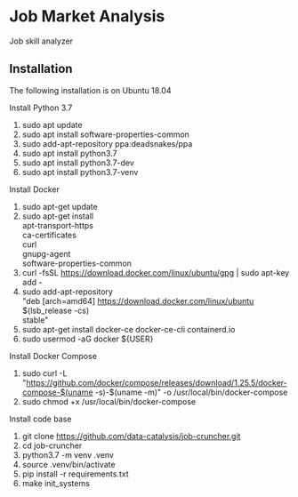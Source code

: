 # Job Market Analysis
Job skill analyzer

## Installation
The following installation is on Ubuntu 18.04

Install Python 3.7
1. sudo apt update
2. sudo apt install software-properties-common
3. sudo add-apt-repository ppa:deadsnakes/ppa
4. sudo apt install python3.7
5. sudo apt install python3.7-dev
6. sudo apt install python3.7-venv

Install Docker
1. sudo apt-get update
2. sudo apt-get install \
    apt-transport-https \
    ca-certificates \
    curl \
    gnupg-agent \
    software-properties-common
2. curl -fsSL https://download.docker.com/linux/ubuntu/gpg | sudo apt-key add -
3. sudo add-apt-repository \
   "deb [arch=amd64] https://download.docker.com/linux/ubuntu \
   $(lsb_release -cs) \
   stable"
4. sudo apt-get install docker-ce docker-ce-cli containerd.io
5. sudo usermod -aG docker ${USER}

Install Docker Compose
1. sudo curl -L "https://github.com/docker/compose/releases/download/1.25.5/docker-compose-$(uname -s)-$(uname -m)" -o /usr/local/bin/docker-compose
2. sudo chmod +x /usr/local/bin/docker-compose


Install code base
1. git clone https://github.com/data-catalysis/job-cruncher.git
2. cd job-cruncher
3. python3.7 -m venv .venv
4. source .venv/bin/activate
5. pip install -r requirements.txt
6. make init_systems
